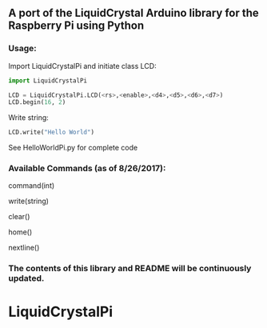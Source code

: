 ## A port of the LiquidCrystal Arduino library for the Raspberry Pi using Python

### Usage:

Import LiquidCrystalPi and initiate class LCD:

```python
import LiquidCrystalPi

LCD = LiquidCrystalPi.LCD(<rs>,<enable>,<d4>,<d5>,<d6>,<d7>)
LCD.begin(16, 2)
```

Write string:

```python
LCD.write("Hello World")
```

See HelloWorldPi.py for complete code


### Available Commands (as of 8/26/2017):

 command(int)

 write(string)

 clear()

 home()

 nextline()

### The contents of this library and README will be continuously updated.

# LiquidCrystalPi

